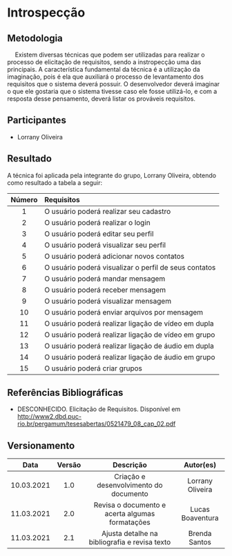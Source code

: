 # Introspecção

## Metodologia

<p>&emsp; Existem diversas técnicas que podem ser utilizadas para realizar o processo de elicitação de requisitos, sendo a instropecção uma das principais. A característica fundamental da técnica é a utilização da imaginação, pois é ela que auxiliará o processo de levantamento dos requisitos que o sistema deverá possuir. O desenvolvedor deverá imaginar o que ele gostaria que o sistema tivesse caso ele fosse utilizá-lo, e com a resposta desse pensamento, deverá listar os prováveis requisitos. </p>

## Participantes

- Lorrany Oliveira

## Resultado

A técnica foi aplicada pela integrante do grupo, Lorrany Oliveira, obtendo como resultado a tabela a seguir:

| Número |                       Requisitos                      |
| :----: | :---------------------------------------------------- |
|   1    | O usuário poderá realizar seu cadastro                |
|   2    | O usuário poderá realizar o login                     |
|   3    | O usuário poderá editar seu perfil                    |
|   4    | O usuário poderá visualizar seu perfil                |
|   5    | O usuário poderá adicionar novos contatos             |
|   6    | O usuário poderá visualizar o perfil de seus contatos |
|   7    | O usuário poderá mandar mensagem                      |
|   8    | O usuário poderá receber mensagem                     |
|   9    | O usuário poderá visualizar mensagem                  |
|   10   | O usuário poderá enviar arquivos por mensagem         |
|   11   | O usuário poderá realizar ligação de vídeo em dupla   |
|   12   | O usuário poderá realizar ligação de vídeo em grupo   |
|   13   | O usuário poderá realizar ligação de áudio em dupla   |
|   14   | O usuário poderá realizar ligação de áudio em grupo   |
|   15   | O usuário poderá criar grupos                         |

## Referências Bibliográficas

- DESCONHECIDO. Elicitação de Requisitos. Disponível em <http://www2.dbd.puc-rio.br/pergamum/tesesabertas/0521479_08_cap_02.pdf> 

## Versionamento

|    Data    | Versão |                    Descrição                        |    Autor(es)     |
| :--------: | :----: | :-----------------------------------------------:   | :--------------: |
| 10.03.2021 |  1.0   |       Criação e desenvolvimento do documento        | Lorrany Oliveira |
| 11.03.2021 |  2.0   | Revisa o documento e acerta algumas formatações     | Lucas Boaventura |
| 11.03.2021 |  2.1   |   Ajusta detalhe na bibliografia e revisa texto     |   Brenda Santos  |

